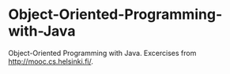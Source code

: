 # Object-Oriented-Programming-with-Java
Object-Oriented Programming with Java. Excercises from http://mooc.cs.helsinki.fi/.
